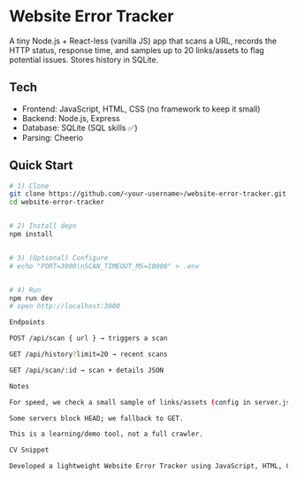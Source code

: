 # Website Error Tracker
A tiny Node.js + React-less (vanilla JS) app that scans a URL, records the HTTP status, response time, and samples up to 20 links/assets to flag potential issues. Stores history in SQLite.


## Tech
- Frontend: JavaScript, HTML, CSS (no framework to keep it small)
- Backend: Node.js, Express
- Database: SQLite (SQL skills ✅)
- Parsing: Cheerio


## Quick Start
```bash
# 1) Clone
git clone https://github.com/<your-username>/website-error-tracker.git
cd website-error-tracker


# 2) Install deps
npm install


# 3) (Optional) Configure
# echo "PORT=3000\nSCAN_TIMEOUT_MS=10000" > .env


# 4) Run
npm run dev
# open http://localhost:3000

Endpoints

POST /api/scan { url } → triggers a scan

GET /api/history?limit=20 → recent scans

GET /api/scan/:id → scan + details JSON

Notes

For speed, we check a small sample of links/assets (config in server.js).

Some servers block HEAD; we fallback to GET.

This is a learning/demo tool, not a full crawler.

CV Snippet

Developed a lightweight Website Error Tracker using JavaScript, HTML, CSS, and Node.js to detect and log partner website issues (HTTP errors, broken links, slow responses). Implemented SQLite for scan history and status tracking.